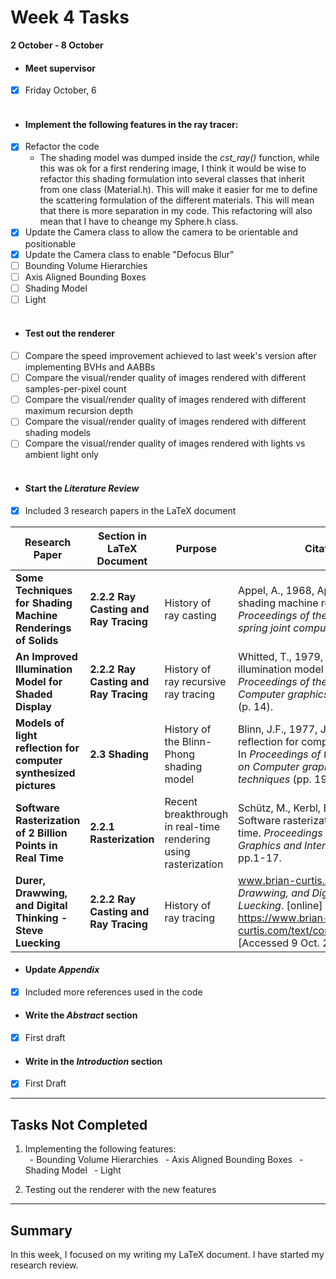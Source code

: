 # Week 4 Tasks

**2 October - 8 October**
- #### Meet supervisor
- [x] Friday October, 6
  <br>
  <br>
- #### Implement the following features in the ray tracer:
- [x] Refactor the code
    - The shading model was dumped inside the *cst_ray()* function, while this was ok for a
      first rendering image, I think it would be wise to refactor this shading formulation into
      several classes that inherit from one class (Material.h). This will make it easier for me to define
      the scattering formulation of the different materials. This will mean that there is more separation
      in my code.
      This refactoring will also mean that I have to cheange my Sphere.h class.
- [x] Update the Camera class to allow the camera to be orientable and positionable
- [x] Update the Camera class to enable "Defocus Blur"
- [ ] Bounding Volume Hierarchies
- [ ] Axis Aligned Bounding Boxes
- [ ] Shading Model
- [ ] Light
  <br>
  <br>
- #### Test out the renderer
- [ ] Compare the speed improvement achieved to last week's version after implementing BVHs and AABBs
- [ ] Compare the visual/render quality of images rendered with different samples-per-pixel count
- [ ] Compare the visual/render quality of images rendered with different maximum recursion depth
- [ ] Compare the visual/render quality of images rendered with different shading models
- [ ] Compare the visual/render quality of images rendered with lights vs ambient light only
  <br>
  <br>
- #### Start the *Literature Review*
- [x] Included 3 research papers in the LaTeX document

| Research Paper                                                       | Section in LaTeX Document             | Purpose                                                        | Citation (Harvard)                                                                                                                                                                                     |
|----------------------------------------------------------------------|---------------------------------------|----------------------------------------------------------------|--------------------------------------------------------------------------------------------------------------------------------------------------------------------------------------------------------|
| **Some Techniques for Shading Machine Renderings of Solids**         | **2.2.2 Ray Casting and Ray Tracing** | History of ray casting                                         | Appel, A., 1968, April. Some techniques for shading machine renderings of solids. In *Proceedings of the April 30--May 2, 1968, spring joint computer conference* (pp. 37-45).                         |
| **An Improved Illumination Model for Shaded Display**                | **2.2.2 Ray Casting and Ray Tracing** | History of ray recursive ray tracing                           | Whitted, T., 1979, August. An improved illumination model for shaded display. In *Proceedings of the 6th annual conference on Computer graphics and interactive techniques* (p. 14).                   |
| **Models of light reflection for computer synthesized pictures**     | **2.3 Shading**                       | History of the Blinn-Phong shading model                       | Blinn, J.F., 1977, July. Models of light reflection for computer synthesized pictures. In *Proceedings of the 4th annual conference on Computer graphics and interactive techniques* (pp. 192-198).    |
| **Software Rasterization of 2 Billion Points in Real Time**          | **2.2.1 Rasterization**               | Recent breakthrough in real-time rendering using rasterization | Schütz, M., Kerbl, B. and Wimmer, M., 2022. Software rasterization of 2 billion points in real time. *Proceedings of the ACM on Computer Graphics and Interactive Techniques*, 5(3), pp.1-17.          |
| **Durer, Drawwing, and Digital Thinking - Steve Luecking**           | **2.2.2 Ray Casting and Ray Tracing** | History of ray tracing                                         | www.brian-curtis.com. (n.d.). *Durer, Drawwing, and Digital Thinking - Steve Luecking*. [online] Available at: https://www.brian-curtis.com/text/conferpape_steveluecking.html [Accessed 9 Oct. 2023]. |

- #### Update *Appendix*
- [x] Included more references used in the code
- #### Write the *Abstract* section
- [x] First draft
- #### Write in the *Introduction* section
- [x] First Draft
---
## Tasks Not Completed
1. Implementing the following features: <br>
&ensp;- Bounding Volume Hierarchies
   &ensp;- Axis Aligned Bounding Boxes
   &ensp;- Shading Model &ensp;- Light

2. Testing out the renderer with the new features

---
## Summary
In this week, I focused on my writing my LaTeX document. I have started my research review.